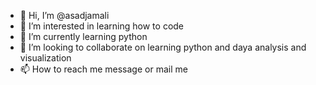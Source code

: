 - 👋 Hi, I’m @asadjamali
- 👀 I’m interested in learning how to code
- 🌱 I’m currently learning python
- 💞️ I’m looking to collaborate on learning python and daya analysis and visualization
- 📫 How to reach me message or mail me

<!---
asadjamali/asadjamali is a ✨ special ✨ repository because its `README.md` (this file) appears on your GitHub profile.
You can click the Preview link to take a look at your changes.
--->
